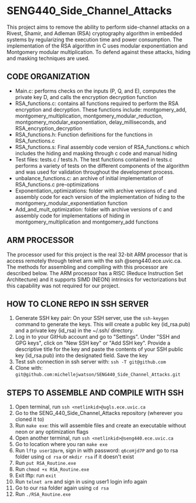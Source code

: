 # SENG440_Side_Channel_Attacks
This project aims to remove the ability to perform side-channel attacks on a Rivest, Shamir, and Adleman (RSA) cryptography algorithm in embedded systems by regularizing the execution time and power consumption. The implementation of the RSA algorithm in C uses modular exponentiation and Montgomery modular multiplication. To defend against these attacks, hiding and masking techniques are used.

## CODE ORGANIZATION 
- Main.c: performs checks on the inputs (P, Q, and E), computes the private key D, and calls the encryption decryption function
- RSA_functions.c: contains all functions required to perform the RSA encryption and decryption. These functions include: montgomery_add, montgomery_multiplication, montgomery_modular_reduction, montgomery_modular_exponentiation, delay_milliseconds, and RSA_encryption_decryption
- RSA_functions.h: Function definitions for the functions in RSA_functions.c
- RSA_functions.s: Final assembly code version of RSA_functions.c which includes the hiding and masking through c code and manual hiding 
- Test files: tests.c / tests.h. The test functions contained in tests.c performs a variety of tests on the different components of the algorithm and was used for validation throughout the development process.
- unbalance_functions.c: an archive of initial implementation of RSA_functions.c pre-optimizations 
- Exponentiation_optimizations: folder with archive versions of c and assembly code for each version of the implementation of hiding to the montgomery_modular_exponentiation function
- Add_and_mult_optimization: folder with archive versions of c and assembly code for implementations of hiding in montgomery_multiplication and montgomery_add functions 

## ARM PROCESSOR
The processor used for this project is the real 32-bit ARM processor that is access remotely through telnet arm with the ssh @seng440.ece.uvic.ca. 
The methods for assembling and compiling with this processor are described below. The ARM processor has a RISC (Reduce Instruction Set Architecture) and it supports SIMD (NEON) intrinsics for vectorizations but this capability was not required for our project. 

## HOW TO CLONE REPO IN SSH SERVER 
1. Generate SSH key pair: On your SSH server, use the `ssh-keygen` command to generate the keys. This will create a public key (id_rsa.pub) and a private key (id_rsa) in the ~/.ssh/ directory.
2. Log in to your GitHub account and go to "Settings". Under "SSH and GPG keys", click on "New SSH key" or "Add SSH key". Provide a descriptive title for the key and paste the contents of your SSH public key (id_rsa.pub) into the designated field. Save the key
3. Test ssh connection in ssh server with: `ssh -T git@github.com`
4. Clone with: `git@github.com:michellejwatson/SENG440_Side_Channel_Attacks.git` 

## STEPS TO ASSEMBLE AND COMPILE WITH SSH
1. Open terminal, run `ssh <netlinkid>@ugls.ece.uvic.ca`
2. Go to the SENG_440_Side_Channel_Attacks repository (wherever you cloned it to)
2. Run `make exe`: this will assemble files and create an executable without neon or any optimization flags 
3. Open another terminal, run `ssh <netlinkid>@seng440.ece.uvic.ca`
4. Go to location where you ran  `make exe`
5. Run `lftp user1@arm`, sign in with password: `q6coHjd7P` and go to rsa folder using `cd rsa` or `mkdir rsa` if it doesn't exist
6. Run `put RSA_Routine.exe`
7. Run `chmod +x RSA_Routine.exe`
8. Exit lftp: run `exit`
9. Run `telnet arm` and sign in using user1 login info again 
10. Go to our rsa folder again using `cd rsa`
11. Run `./RSA_Routine.exe`


